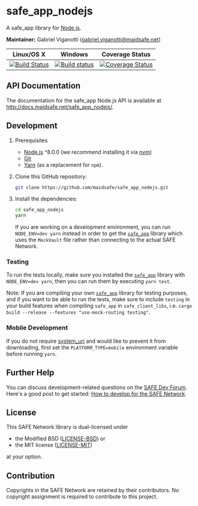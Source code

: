 # safe_app_nodejs

A safe_app library for [Node.js](https://nodejs.org/).

**Maintainer:** Gabriel Viganotti (gabriel.viganotti@maidsafe.net)

|Linux/OS X|Windows|Coverage Status|
|:---:|:---:|:---:|
|[![Build Status](https://travis-ci.org/maidsafe/safe_app_nodejs.svg?branch=master)](https://travis-ci.org/maidsafe/safe_app_nodejs)|[![Build status](https://ci.appveyor.com/api/projects/status/efktyecwydxrhs5d/branch/master?svg=true)](https://ci.appveyor.com/project/MaidSafe-QA/safe-app-nodejs/branch/master)|[![Coverage Status](https://coveralls.io/repos/github/maidsafe/safe_app_nodejs/badge.svg)](https://coveralls.io/github/maidsafe/safe_app_nodejs)|

## API Documentation

The documentation for the safe_app Node.js API is available at <http://docs.maidsafe.net/safe_app_nodejs/>.

## Development

1. Prerequisites

    * [Node.js](https://nodejs.org) ^8.0.0 (we recommend installing it via [nvm](https://github.com/creationix/nvm))
    * [Git](https://git-scm.com/)
    * [Yarn](https://yarnpkg.com) (as a replacement for `npm`).

2. Clone this GitHub repository:

    ```bash
    git clone https://github.com/maidsafe/safe_app_nodejs.git
    ```

3. Install the dependencies:

    ``` bash
    cd safe_app_nodejs
    yarn
    ```

    If you are working on a development environment, you can run `NODE_ENV=dev yarn` instead in order to get the [`safe_app`](https://github.com/maidsafe/safe_client_libs/tree/master/safe_app) library which uses the `MockVault` file rather than connecting to the actual SAFE Network.

### Testing

To run the tests locally, make sure you installed the [`safe_app`](https://github.com/maidsafe/safe_client_libs/tree/master/safe_app) library with `NODE_ENV=dev yarn`, then you can run them by executing `yarn test`.

Note: If you are compiling your own [`safe_app`](https://github.com/maidsafe/safe_client_libs/tree/master/safe_app) library for testing purposes, and if you want to be able to run the tests, make sure to include `testing` in your build features when compiling `safe_app` in `safe_client_libs`, i.e. `cargo build --release --features "use-mock-routing testing"`.

### Mobile Development
If you do not require [system_uri](https://github.com/maidsafe/system_uri) and would like to prevent it from downloading, first set the `PLATFORM_TYPE=mobile` environment variable before running `yarn`.

## Further Help

You can discuss development-related questions on the [SAFE Dev Forum](https://forum.safedev.org/).
Here's a good post to get started: [How to develop for the SAFE Network](https://forum.safedev.org/t/how-to-develop-for-the-safe-network-draft/843).

## License

This SAFE Network library is dual-licensed under

* the Modified BSD ([LICENSE-BSD](https://opensource.org/licenses/BSD-3-Clause)) or
* the MIT license ([LICENSE-MIT](http://opensource.org/licenses/MIT))

at your option.

## Contribution

Copyrights in the SAFE Network are retained by their contributors. No copyright assignment is required to contribute to this project.
